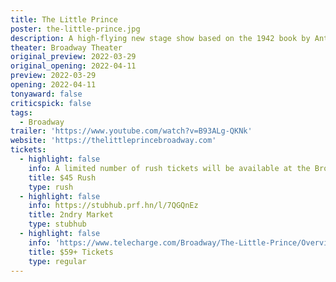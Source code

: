 ```yaml
---
title: The Little Prince
poster: the-little-prince.jpg
description: A high-flying new stage show based on the 1942 book by Antoine de Saint-Exupéry.
theater: Broadway Theater
original_preview: 2022-03-29
original_opening: 2022-04-11
preview: 2022-03-29
opening: 2022-04-11
tonyaward: false
criticspick: false
tags:
  - Broadway
trailer: 'https://www.youtube.com/watch?v=B93ALg-QKNk'
website: 'https://thelittleprincebroadway.com'
tickets:
  - highlight: false
    info: A limited number of rush tickets will be available at the Broadway Theatre box office on the day of the performance. 10 AM Monday-Saturday, 12 PM Sunday; 2 tickets Per Person; Seat Locations determined at the discretion of the box office; May be partial view; Subject to daily availability.
    title: $45 Rush
    type: rush
  - highlight: false
    info: https://stubhub.prf.hn/l/7QGQnEz
    title: 2ndry Market
    type: stubhub
  - highlight: false
    info: 'https://www.telecharge.com/Broadway/The-Little-Prince/Overview'
    title: $59+ Tickets
    type: regular
---
```



